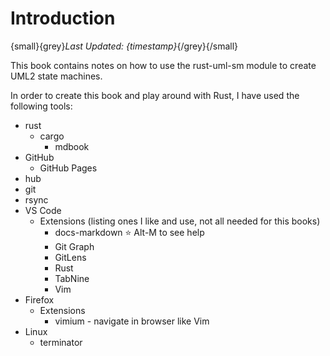 # Introduction

{small}{grey}*Last Updated: {timestamp}*{/grey}{/small}

This book contains notes on how to use the rust-uml-sm module to create UML2 state machines.

In order to create this book and play around with Rust, I have used the following tools:

- rust
  - cargo
    - mdbook
- GitHub
  - GitHub Pages
- hub
- git
- rsync
- VS Code
  - Extensions (listing ones I like and use, not all needed for this books)
    - docs-markdown :star: Alt-M to see help
    - Git Graph
    - GitLens
    - Rust
    - TabNine
    - Vim
- Firefox
  - Extensions
    - vimium - navigate in browser like Vim
- Linux
  - terminator
